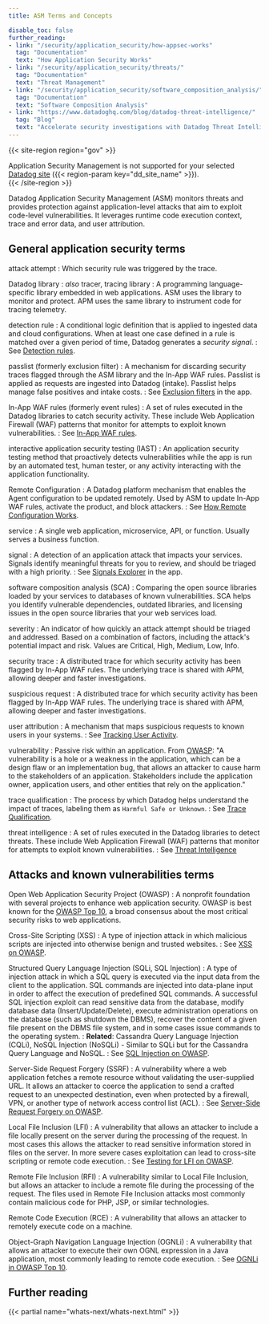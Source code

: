 ```yaml
---
title: ASM Terms and Concepts

disable_toc: false
further_reading:
- link: "/security/application_security/how-appsec-works"
  tag: "Documentation"
  text: "How Application Security Works"
- link: "/security/application_security/threats/"
  tag: "Documentation"
  text: "Threat Management"
- link: "/security/application_security/software_composition_analysis/"
  tag: "Documentation"
  text: "Software Composition Analysis"
- link: "https://www.datadoghq.com/blog/datadog-threat-intelligence/"
  tag: "Blog"
  text: "Accelerate security investigations with Datadog Threat Intelligence"
---
```


{{< site-region region="gov" >}}
<div class="alert alert-warning">Application Security Management is not supported for your selected <a href="/getting_started/site">Datadog site</a> ({{< region-param key="dd_site_name" >}}).</div>
{{< /site-region >}}

Datadog Application Security Management (ASM) monitors threats and provides protection against application-level attacks that aim to exploit code-level vulnerabilities. It leverages runtime code execution context, trace and error data, and user attribution.

## General application security terms

attack attempt
: Which security rule was triggered by the trace.

Datadog library
: _also_ tracer, tracing library
: A programming language-specific library embedded in web applications. ASM uses the library to monitor and protect. APM uses the same library to instrument code for tracing telemetry.

detection rule
: A conditional logic definition that is applied to ingested data and cloud configurations. When at least one case defined in a rule is matched over a given period of time, Datadog generates a _security signal_.
: See [Detection rules][10].

passlist (formerly exclusion filter)
: A mechanism for discarding security traces flagged through the ASM library and the In-App WAF rules. Passlist is applied as requests are ingested into Datadog (intake). Passlist helps manage false positives and intake costs.
: See [Exclusion filters][11] in the app.

In-App WAF rules (formerly event rules)
: A set of rules executed in the Datadog libraries to catch security activity. These include Web Application Firewall (WAF) patterns that monitor for attempts to exploit known vulnerabilities.
: See [In-App WAF rules][12].

interactive application security testing (IAST)
: An application security testing method that proactively detects vulnerabilities while the app is run by an automated test, human tester, or any activity interacting with the application functionality.

Remote Configuration
: A Datadog platform mechanism that enables the Agent configuration to be updated remotely. Used by ASM to update In-App WAF rules, activate the product, and block attackers.
: See [How Remote Configuration Works][8].

service
: A single web application, microservice, API, or function. Usually serves a business function.

signal
: A detection of an application attack that impacts your services. Signals identify meaningful threats for you to review, and should be triaged with a high priority.
: See [Signals Explorer][13] in the app.

software composition analysis (SCA)
: Comparing the open source libraries loaded by your services to databases of known vulnerabilities. SCA helps you identify vulnerable dependencies, outdated libraries, and licensing issues in the open source libraries that your web services load.

severity
: An indicator of how quickly an attack attempt should be triaged and addressed. Based on a combination of factors, including the attack's potential impact and risk. Values are Critical, High, Medium, Low, Info.

security trace
: A distributed trace for which security activity has been flagged by In-App WAF rules. The underlying trace is shared with APM, allowing deeper and faster investigations.

suspicious request
: A distributed trace for which security activity has been flagged by In-App WAF rules. The underlying trace is shared with APM, allowing deeper and faster investigations.

user attribution
: A mechanism that maps suspicious requests to known users in your systems.
: See [Tracking User Activity][14].

vulnerability
: Passive risk within an application. From [OWASP][1]: "A vulnerability is a hole or a weakness in the application, which can be a design flaw or an implementation bug, that allows an attacker to cause harm to the stakeholders of an application. Stakeholders include the application owner, application users, and other entities that rely on the application."

trace qualification
: The process by which Datadog helps understand the impact of traces, labeling
them as `Harmful Safe or Unknown`.
: See [Trace Qualification][15].

threat intelligence
: A set of rules executed in the Datadog libraries to detect threats. These include Web Application Firewall (WAF) patterns that monitor for attempts to exploit known vulnerabilities.
: See [Threat Intelligence][16]

## Attacks and known vulnerabilities terms

Open Web Application Security Project (OWASP)
: A nonprofit foundation with several projects to enhance web application security. OWASP is best known for the [OWASP Top 10][2], a broad consensus about the most critical security risks to web applications.

Cross-Site Scripting (XSS)
: A type of injection attack in which malicious scripts are injected into otherwise benign and trusted websites.
: See [XSS on OWASP][3].

Structured Query Language Injection (SQLi, SQL Injection)
: A type of injection attack in which a SQL query is executed via the input data from the client to the application. SQL commands are injected into data-plane input in order to affect the execution of predefined SQL commands. A successful SQL injection exploit can read sensitive data from the database, modify database data (Insert/Update/Delete), execute administration operations on the database (such as shutdown the DBMS), recover the content of a given file present on the DBMS file system, and in some cases issue commands to the operating system.
: **Related**: Cassandra Query Language Injection (CQLi), NoSQL Injection (NoSQLi) - Similar to SQLi but for the Cassandra Query Language and NoSQL.
: See [SQL Injection on OWASP][4].

Server-Side Request Forgery (SSRF)
: A vulnerability where a web application fetches a remote resource without validating the user-supplied URL. It allows an attacker to coerce the application to send a crafted request to an unexpected destination, even when protected by a firewall, VPN, or another type of network access control list (ACL).
: See [Server-Side Request Forgery on OWASP][5].

Local File Inclusion (LFI)
: A vulnerability that allows an attacker to include a file locally present on the server during the processing of the request. In most cases this allows the attacker to read sensitive information stored in files on the server. In more severe cases exploitation can lead to cross-site scripting or remote code execution.
: See [Testing for LFI on OWASP][6].

Remote File Inclusion (RFI)
: A vulnerability similar to Local File Inclusion, but allows an attacker to include a remote file during the processing of the request. The files used in Remote File Inclusion attacks most commonly contain malicious code for PHP, JSP, or similar technologies.

Remote Code Execution (RCE)
: A vulnerability that allows an attacker to remotely execute code on a machine.

Object-Graph Navigation Language Injection (OGNLi)
: A vulnerability that allows an attacker to execute their own OGNL expression in a Java application, most commonly leading to remote code execution.
: See [OGNLi in OWASP Top 10][7].



## Further reading

{{< partial name="whats-next/whats-next.html" >}}

[1]: https://owasp.org/www-community/vulnerabilities/
[2]: https://owasp.org/www-project-top-ten/
[3]: https://owasp.org/www-community/attacks/xss/
[4]: https://owasp.org/www-community/attacks/SQL_Injection
[5]: https://owasp.org/Top10/A10_2021-Server-Side_Request_Forgery_%28SSRF%29/
[6]: https://owasp.org/www-project-web-security-testing-guide/v42/4-Web_Application_Security_Testing/07-Input_Validation_Testing/11.1-Testing_for_Local_File_Inclusion
[7]: https://owasp.org/www-project-top-ten/2017/A1_2017-Injection
[8]: /agent/remote_config/
[10]: /security/detection_rules/
[11]: https://app.datadoghq.com/security/appsec/exclusions
[12]: /security/application_security/threats/inapp_waf_rules
[13]: https://app.datadoghq.com/security?query=%40workflow.rule.type%3A%22Application%20Security%22&product=appsec&view=signal
[14]: /security/application_security/threats/add-user-info/
[15]: /security/application_security/threats/trace_qualification/
[16]: /security/application_security/threats/threat-intelligence/
